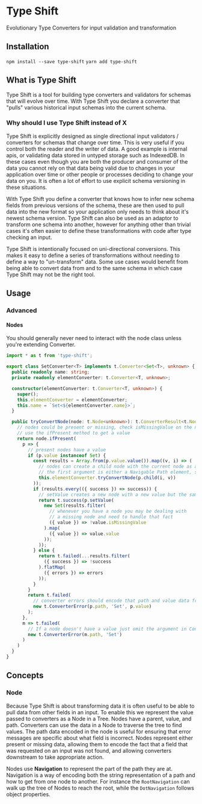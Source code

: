 # Type Shift
Evolutionary Type Converters for input validation and transformation

## Installation
`npm install --save type-shift`
`yarn add type-shift`

## What is Type Shift
Type Shift is a tool for building type converters and validators for schemas that will evolve over time. With Type Shift you declare a converter that "pulls" various historical input schemas into the current schema.

### Why should I use Type Shift instead of X
Type Shift is explicitly designed as single directional input validators / converters for schemas that change over time. This is very useful if you control both the reader and the writer of data. A good example is internal apis, or validating data stored in untyped storage such as IndexedDB. In these cases even though you are both the producer and consumer of the data you cannot rely on that data being valid due to changes in your application over time or other people or processes deciding to change your data on you. It is often a lot of effort to use explicit schema versioning in these situations.

With Type Shift you define a converter that knows how to infer new schema fields from previous versions of the schema, these are then used to pull data into the new format so your application only needs to think about it's newest schema version. Type Shift can also be used as an adaptor to transform one schema into another, however for anything other than trivial cases it's often easier to define these transformations with code after type checking an input.

Type Shift is intentionally focused on uni-directional conversions. This makes it easy to define a series of transformations without needing to define a way to "un-transform" data. Some use cases would benefit from being able to convert data from and to the same schema in which case Type Shift may not be the right tool.

## Usage

### Advanced
#### Nodes
You should generally never need to interact with the node class unless you're extending Converter.

```ts
import * as t from 'type-shift';

export class SetConverter<T> implements t.Converter<Set<T>, unknown> {
  public readonly name: string;
  private readonly elementConverter: t.Converter<T, unknown>;

  constructor(elementConverter: t.Converter<T, unknown>) {
    super();
    this.elementConverter = elementConverter;
    this.name = `Set<${elementConverter.name}>`;
  }

  public tryConvertNode(node: t.Node<unknown>): t.ConverterResult<t.Node<Set<T>>> {
    // nodes could be present or missing, check isMissingValue on the node or
    // use the ifPresent method to get a value
    return node.ifPresent(
      p => {
        // present nodes have a value
        if (p.value instanceof Set) {
          const results = Array.from(p.value.value()).map((v, i) => (
            // nodes can create a child node with the current node as a parent.
            // the first argument is either a Navigable Path element, string, or number.
            this.elementConverter.tryConvertNode(p.child(i, v))
          ));
          if (results.every(({ success }) => success)) {
            // setValue creates a new node with a new value but the same path and parent
            return t.success(p.setValue(
              new Set(results.filter(
                // whenever you have a node you may be dealing with
                // a missing node and need to handle that fact
                ({ value }) => !value.isMissingValue
              ).map(
                ({ value }) => value.value
              ));
            ));
          } else {
            return t.failed(...results.filter(
              ({ success }) => !success
            ).flatMap(
              ({ errors }) => errors
            ));
          }
        }
        return t.failed(
          // converter errors should encode that path and value data from a node
          new t.ConverterError(p.path, 'Set', p.value)
        );
      },
      m => t.failed(
        // If a node doesn't have a value just omit the argument in ConverterError
        new t.ConverterError(m.path, 'Set')
      )
    )
  }
}
```

## Concepts

### Node
Because Type Shift is about transforming data it is often useful to be able to pull data from other fields in an input. To enable this we represent the value passed to converters as a Node in a Tree. Nodes have a parent, value, and path. Converters can use the data in a Node to traverse the tree to find values. The path data encoded in the node is useful for ensuring that error messages are specific about what field is incorrect. Nodes represent either present or missing data, allowing them to encode the fact that a field that was requested on an input was not found, and allowing converters downstream to take appropriate action.

Nodes use **Navigation** to represent the part of the path they are at. Navigation is a way of encoding both the string representation of a path and how to get from one node to another. For instance the `RootNavigation` can walk up the tree of Nodes to reach the root, while the `DotNavigation` follows object properties.